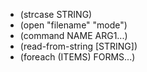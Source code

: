 - (strcase STRING)
- (open "filename" "mode")
- (command NAME ARG1...)
- (read-from-string [STRING])
- (foreach (ITEMS) FORMS...)
